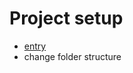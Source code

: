 # Project setup

- [entry](https://github.com/Microsoft/TypeScript-React-Starter)
- change folder structure
